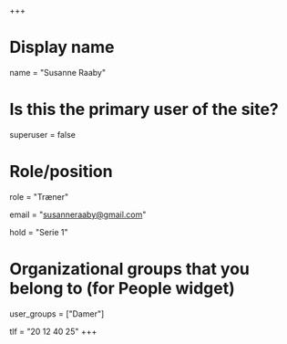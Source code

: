 +++
# Display name
name = "Susanne Raaby"

# Is this the primary user of the site?
superuser = false

# Role/position
role = "Træner"

email = "susanneraaby@gmail.com"

hold = "Serie 1"

# Organizational groups that you belong to (for People widget)
user_groups = ["Damer"]

tlf = "20 12 40 25"
+++

